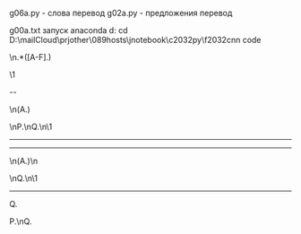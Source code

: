 

g06a.py - слова перевод
g02a.py - предложения перевод

g00a.txt
запуск
anaconda
d:
cd D:\mailCloud\prjother\089hosts\jnotebook\c2032py\f2032cnn
code


\n.*([A-F]\.)

\1

--

\n(A\.)

\nP\.\nQ\.\n\1

----


----

\n(A\.)\n

\nQ\.\n\1

---

Q\.

P\.\nQ\.
